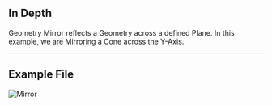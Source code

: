 ## In Depth
Geometry Mirror reflects a Geometry across a defined Plane. In this example, we are Mirroring a Cone across the Y-Axis.
___
## Example File

![Mirror](./Autodesk.DesignScript.Geometry.Geometry.Mirror_img.jpg)

